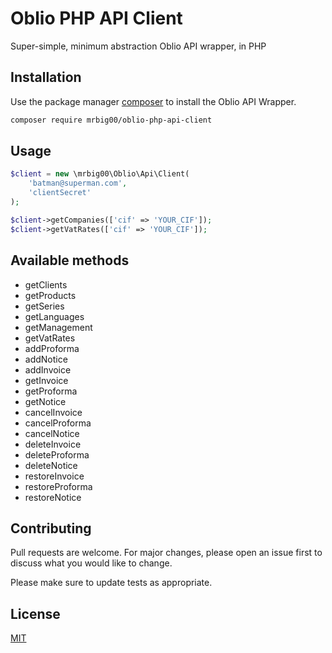 # Oblio PHP API Client

Super-simple, minimum abstraction Oblio API wrapper, in PHP

## Installation

Use the package manager [composer](https://getcomposer.org/) to install the Oblio API Wrapper.

```bash
composer require mrbig00/oblio-php-api-client
```

## Usage

```php
$client = new \mrbig00\Oblio\Api\Client(
    'batman@superman.com',
    'clientSecret'
);

$client->getCompanies(['cif' => 'YOUR_CIF']);
$client->getVatRates(['cif' => 'YOUR_CIF']);

```

## Available methods

- getClients
- getProducts
- getSeries
- getLanguages
- getManagement
- getVatRates
- addProforma
- addNotice
- addInvoice
- getInvoice
- getProforma
- getNotice
- cancelInvoice
- cancelProforma
- cancelNotice
- deleteInvoice
- deleteProforma
- deleteNotice
- restoreInvoice
- restoreProforma
- restoreNotice

## Contributing
Pull requests are welcome. For major changes, please open an issue first to discuss what you would like to change.

Please make sure to update tests as appropriate.

## License
[MIT](https://choosealicense.com/licenses/mit/)
